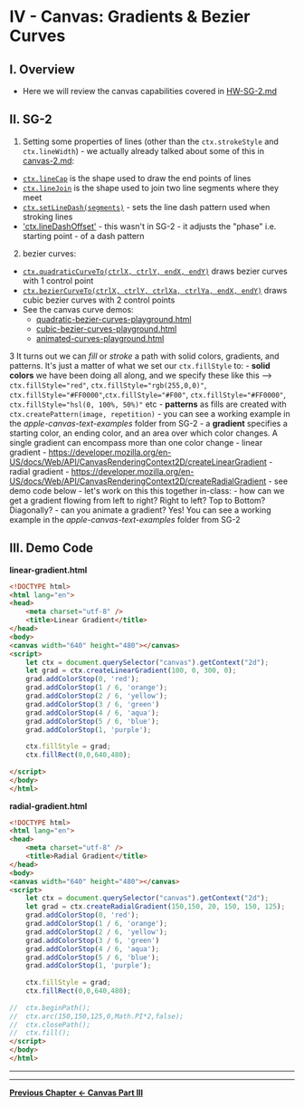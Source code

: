 # IV - Canvas: Gradients & Bezier Curves

## I. Overview

- Here we will review the canvas capabilities covered in [HW-SG-2.md](./HW-SG-2.md)

## II. SG-2

1) Setting some properties of lines (other than the `ctx.strokeStyle` and `ctx.lineWidth`) - we actually already talked about some of this in [canvas-2.md](./canvas-2.md):
  - [`ctx.lineCap`](https://developer.mozilla.org/en-US/docs/Web/API/CanvasRenderingContext2D/lineCap) is the shape used to draw the end points of lines
  - [`ctx.lineJoin`](https://developer.mozilla.org/en-US/docs/Web/API/CanvasRenderingContext2D/lineJoin) is the shape used to join two line segments where they meet
  - [`ctx.setLineDash(segments)`](https://developer.mozilla.org/en-US/docs/Web/API/CanvasRenderingContext2D/setLineDash) - sets the line dash pattern used when stroking lines
  - ['ctx.lineDashOffset'](https://developer.mozilla.org/en-US/docs/Web/API/CanvasRenderingContext2D/lineDashOffset) - this wasn't in SG-2 - it adjusts the "phase" i.e. starting point - of a dash pattern 

2) bezier curves:
  - [`ctx.quadraticCurveTo(ctrlX, ctrlY, endX, endY)`](https://developer.mozilla.org/en-US/docs/Web/API/CanvasRenderingContext2D/quadraticCurveTo) draws bezier curves with 1 control point
  - [`ctx.bezierCurveTo(ctrlX, ctrlY, ctrlXa, ctrlYa, endX, endY)`](https://developer.mozilla.org/en-US/docs/Web/API/CanvasRenderingContext2D/bezierCurveTo) draws cubic bezier curves with 2 control points
  - See the canvas curve demos:
    - [quadratic-bezier-curves-playground.html](http://igm.rit.edu/~acjvks/courses/shared/330/sg-2/bezier-curve-playgrounds/quadratic-bezier-curves-playground.html)
    - [cubic-bezier-curves-playground.html](http://igm.rit.edu/~acjvks/courses/shared/330/sg-2/bezier-curve-playgrounds/cubic-bezier-curves-playground.html)
    - [animated-curves-playground.html](http://igm.rit.edu/~acjvks/courses/shared/330/sg-2/bezier-curve-playgrounds/animated-curves-playground.html)
    
3 It turns out we can *fill* or *stroke* a path with solid colors, gradients, and patterns. It's just a matter of what we set our `ctx.fillStyle` to:
    - **solid colors** we have been doing all along, and we specify these like this --> `ctx.fillStyle="red"`, `ctx.fillStyle="rgb(255,0,0)"`, `ctx.fillStyle="#FF0000"`,`ctx.fillStyle="#F00"`, `ctx.fillStyle="#FF0000"`, `ctx.fillStyle="hsl(0, 100%, 50%)"` etc
    - **patterns** as fills are created with `ctx.createPattern(image, repetition)` - you can see a working example in the *apple-canvas-text-examples* folder from SG-2
    - a **gradient** specifies a starting color, an ending color, and an area over which color changes. A single gradient can encompass more than one color change
    - linear gradient - https://developer.mozilla.org/en-US/docs/Web/API/CanvasRenderingContext2D/createLinearGradient
    - radial gradient - https://developer.mozilla.org/en-US/docs/Web/API/CanvasRenderingContext2D/createRadialGradient
    - see demo code below - let's work on this this together in-class:
      - how can we get a gradient flowing from left to right? Right to left? Top to Bottom? Diagonally?
      - can you animate a gradient? Yes! You can see a working example in the *apple-canvas-text-examples* folder from SG-2


## III. Demo Code

**linear-gradient.html**

```html
<!DOCTYPE html>
<html lang="en">
<head>
	<meta charset="utf-8" />
	<title>Linear Gradient</title>
</head>
<body>
<canvas width="640" height="480"></canvas>
<script>
	let ctx = document.querySelector("canvas").getContext("2d");
	let grad = ctx.createLinearGradient(100, 0, 300, 0);
	grad.addColorStop(0, 'red');
	grad.addColorStop(1 / 6, 'orange');
	grad.addColorStop(2 / 6, 'yellow');
	grad.addColorStop(3 / 6, 'green')
	grad.addColorStop(4 / 6, 'aqua');
	grad.addColorStop(5 / 6, 'blue');
	grad.addColorStop(1, 'purple');
	
	ctx.fillStyle = grad;
	ctx.fillRect(0,0,640,480);
	
</script>
</body>
</html>
```

**radial-gradient.html**

```html
<!DOCTYPE html>
<html lang="en">
<head>
	<meta charset="utf-8" />
	<title>Radial Gradient</title>
</head>
<body>
<canvas width="640" height="480"></canvas>
<script>
	let ctx = document.querySelector("canvas").getContext("2d");
	let grad = ctx.createRadialGradient(150,150, 20, 150, 150, 125);
	grad.addColorStop(0, 'red');
	grad.addColorStop(1 / 6, 'orange');
	grad.addColorStop(2 / 6, 'yellow');
	grad.addColorStop(3 / 6, 'green')
	grad.addColorStop(4 / 6, 'aqua');
	grad.addColorStop(5 / 6, 'blue');
	grad.addColorStop(1, 'purple');
	
	ctx.fillStyle = grad;
	ctx.fillRect(0,0,640,480);
	
// 	ctx.beginPath();
// 	ctx.arc(150,150,125,0,Math.PI*2,false);
// 	ctx.closePath();
// 	ctx.fill();
</script>
</body>
</html>
```



<hr><hr>

**[Previous Chapter <- Canvas Part III](canvas-3.md)**
